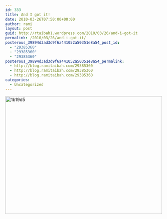 ```yaml
---
id: 333
title: And I got it!
date: 2010-03-26T07:50:00+00:00
author: rami
layout: post
guid: http://rtaibah1.wordpress.com/2010/03/26/and-i-got-it
permalink: /2010/03/26/and-i-got-it/
posterous_39894d3ad3d9f6a441052a50351e8a54_post_id:
  - "29385360"
  - "29385360"
  - "29385360"
posterous_39894d3ad3d9f6a441052a50351e8a54_permalink:
  - http://blog.ramitaibah.com/29385360
  - http://blog.ramitaibah.com/29385360
  - http://blog.ramitaibah.com/29385360
categories:
  - Uncategorized
---
```

<div class='p_embed p_image_embed'>
  <a href="http://139.59.20.41/wp-content/uploads/2011/12/1b19d5-scaled1000.jpg"><img alt="1b19d5" height="375" src="http://139.59.20.41/wp-content/uploads/2011/12/1b19d5-scaled1000.jpg?w=300" width="500" /></a>
</div>